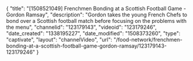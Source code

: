 {
    "title": "[1508521049] Frenchmen Bonding at a Scottish Football Game - Gordon Ramsay",
    "description": "Gordon takes the young French Chefs to bond over a Scottish football match before focusing on the problems with the menu",
    "channelid": "123179143",
    "videoid": "123179246",
    "date_created": "1338195227",
    "date_modified": "1508373260",
    "type": "captivate",
    "layout": "channelVideo",
    "url": "\/food-network\/frenchmen-bonding-at-a-scottish-football-game-gordon-ramsay\/123179143-123179246"
}